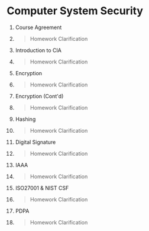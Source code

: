 # Computer System Security

1. Course Agreement
1. > Homework Clarification
1. Introduction to CIA
1. > Homework Clarification
1. Encryption
1. > Homework Clarification
1. Encryption (Cont'd)
1. > Homework Clarification
1. Hashing
1. > Homework Clarification
1. Digital Signature
1. > Homework Clarification
1. IAAA
1. > Homework Clarification
1. ISO27001 & NIST CSF
1. > Homework Clarification
1. PDPA
1. > Homework Clarification
